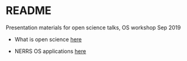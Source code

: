# README

Presentation materials for open science talks, OS workshop Sep 2019

* What is open science [here](http://tbep-tech.github.io/tbep-os-presentations/what_is_is.html)

* NERRS OS applications [here](http://tbep-tech.github.io/tbep-os-presentations/SWMPrats_pres.html)
